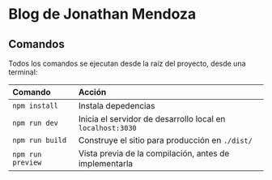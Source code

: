 # Blog de Jonathan Mendoza

## Comandos

Todos los comandos se ejecutan desde la raíz del proyecto, desde una terminal:

| Comando           | Acción                                                      |
| :---------------- | :---------------------------------------------------------- |
| `npm install`     | Instala depedencias                                         |
| `npm run dev`     | Inicia el servidor de desarrollo local en `localhost:3030`  |
| `npm run build`   | Construye el sitio para producción en `./dist/`             |
| `npm run preview` | Vista previa de la compilación, antes de implementarla      |